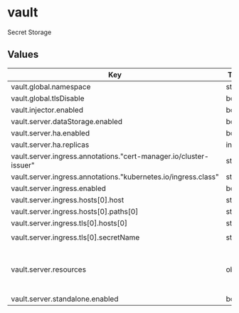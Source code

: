 # vault

Secret Storage

## Values

| Key | Type | Default | Description |
|-----|------|---------|-------------|
| vault.global.namespace | string | `"vault"` |  |
| vault.global.tlsDisable | bool | `true` |  |
| vault.injector.enabled | bool | `false` |  |
| vault.server.dataStorage.enabled | bool | `false` |  |
| vault.server.ha.enabled | bool | `true` |  |
| vault.server.ha.replicas | int | `3` |  |
| vault.server.ingress.annotations."cert-manager.io/cluster-issuer" | string | `"letsencrypt-dns"` |  |
| vault.server.ingress.annotations."kubernetes.io/ingress.class" | string | `"nginx"` |  |
| vault.server.ingress.enabled | bool | `true` |  |
| vault.server.ingress.hosts[0].host | string | `"vault.lsst.cloud"` |  |
| vault.server.ingress.hosts[0].paths[0] | string | `"/"` |  |
| vault.server.ingress.tls[0].hosts[0] | string | `"vault.lsst.cloud"` |  |
| vault.server.ingress.tls[0].secretName | string | `"vault-ingress-tls"` |  |
| vault.server.resources | object | See `values.yaml` | Resource requests and limits for vault server pod |
| vault.server.standalone.enabled | bool | `false` |  |
